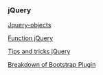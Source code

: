 ### jQuery

[Jquery-objects](https://github.com/daodc/Front-End-Develop-Technicals/blob/master/Jquery-objects.md)

[Function jQuery](https://github.com/daodc/Front-End-Develop-Technicals/blob/master/Function-jquery.md)

[Tips and tricks jQuery](https://github.com/daodc/Front-End-Develop-Technicals/blob/master/Tips-tricks-jquery.md)

[Breakdown of Bootstrap Plugin](https://github.com/daodc/Front-End-Develop-Technicals/blob/master/Breakdown-of-bootstrap-plugin.md)
